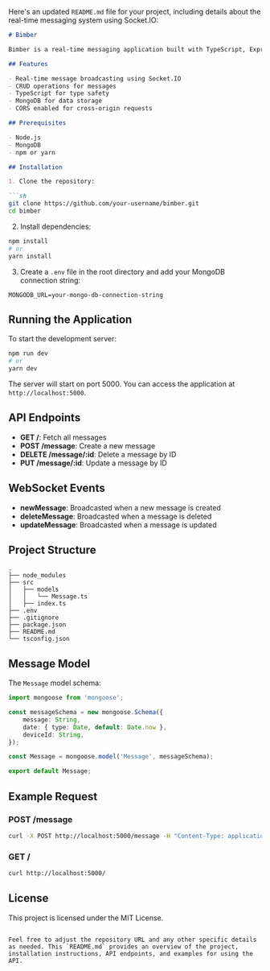 Here's an updated `README.md` file for your project, including details about the real-time messaging system using Socket.IO:

```markdown
# Bimber

Bimber is a real-time messaging application built with TypeScript, Express, MongoDB, and Socket.IO.

## Features

- Real-time message broadcasting using Socket.IO
- CRUD operations for messages
- TypeScript for type safety
- MongoDB for data storage
- CORS enabled for cross-origin requests

## Prerequisites

- Node.js
- MongoDB
- npm or yarn

## Installation

1. Clone the repository:

```sh
git clone https://github.com/your-username/bimber.git
cd bimber
```

2. Install dependencies:

```sh
npm install
# or
yarn install
```

3. Create a `.env` file in the root directory and add your MongoDB connection string:

```env
MONGODB_URL=your-mongo-db-connection-string
```

## Running the Application

To start the development server:

```sh
npm run dev
# or
yarn dev
```

The server will start on port 5000. You can access the application at `http://localhost:5000`.

## API Endpoints

- **GET /**: Fetch all messages
- **POST /message**: Create a new message
- **DELETE /message/:id**: Delete a message by ID
- **PUT /message/:id**: Update a message by ID

## WebSocket Events

- **newMessage**: Broadcasted when a new message is created
- **deleteMessage**: Broadcasted when a message is deleted
- **updateMessage**: Broadcasted when a message is updated

## Project Structure

```plaintext
.
├── node_modules
├── src
│   ├── models
│   │   └── Message.ts
│   ├── index.ts
├── .env
├── .gitignore
├── package.json
├── README.md
└── tsconfig.json
```

## Message Model

The `Message` model schema:

```typescript
import mongoose from 'mongoose';

const messageSchema = new mongoose.Schema({
    message: String,
    date: { type: Date, default: Date.now },
    deviceId: String,
});

const Message = mongoose.model('Message', messageSchema);

export default Message;
```

## Example Request

### POST /message

```sh
curl -X POST http://localhost:5000/message -H "Content-Type: application/json" -d '{"message": "Hello, world!"}'
```

### GET /

```sh
curl http://localhost:5000/
```

## License

This project is licensed under the MIT License.
```

Feel free to adjust the repository URL and any other specific details as needed. This `README.md` provides an overview of the project, installation instructions, API endpoints, and examples for using the API.